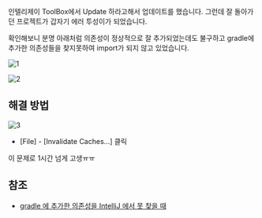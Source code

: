 인텔리제이 ToolBox에서 Update 하라고해서 업데이트를 했습니다. 그런데 잘 돌아가던 프로젝트가 갑자기 에러 투성이가 되었습니다.   

확인해보니 분명 아래처럼 의존성이 정상적으로 잘 추가되었는데도 불구하고 gradle에 추가한 의존성들을 찾지못하여 import가 되지 않고 있었습니다.

![1](https://raw.githubusercontent.com/smpark1020/tistory/master/IDE/%5BIntelliJ%5D%20%EC%9D%98%EC%A1%B4%EC%84%B1%20%EC%B0%BE%EC%A7%80%20%EB%AA%BB%ED%95%98%EB%8A%94%20%EB%AC%B8%EC%A0%9C%20%ED%95%B4%EA%B2%B0/1.PNG)   

![2](https://raw.githubusercontent.com/smpark1020/tistory/master/IDE/%5BIntelliJ%5D%20%EC%9D%98%EC%A1%B4%EC%84%B1%20%EC%B0%BE%EC%A7%80%20%EB%AA%BB%ED%95%98%EB%8A%94%20%EB%AC%B8%EC%A0%9C%20%ED%95%B4%EA%B2%B0/2.PNG)   

## 해결 방법
![3](https://raw.githubusercontent.com/smpark1020/tistory/master/IDE/%5BIntelliJ%5D%20%EC%9D%98%EC%A1%B4%EC%84%B1%20%EC%B0%BE%EC%A7%80%20%EB%AA%BB%ED%95%98%EB%8A%94%20%EB%AC%B8%EC%A0%9C%20%ED%95%B4%EA%B2%B0/3.PNG)   
* [File] - [Invalidate Caches...] 클릭

이 문제로 1시간 넘게 고생ㅠㅠ

## 참조
* [gradle 에 추가한 의존성을 IntelliJ 에서 못 찾을 때](https://www.lesstif.com/spring/gradle-intellij-113345573.html)